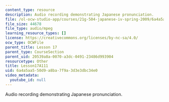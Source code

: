```yaml
---
content_type: resource
description: Audio recording demonstrating Japanese pronunciation.
file: /ol-ocw-studio-app/courses/21g-504-japanese-iv-spring-2009/6a4a5aa550d9a8ba7f9a3d3e3dbc34e0_Lesson17A111.mp3
file_size: 44678
file_type: audio/mpeg
learning_resource_types: []
license: https://creativecommons.org/licenses/by-nc-sa/4.0/
ocw_type: OCWFile
parent_title: Lesson 17
parent_type: CourseSection
parent_uid: 20539a8a-0070-a3dc-0491-23486d993904
resourcetype: Other
title: Lesson17A111
uid: 6a4a5aa5-50d9-a8ba-7f9a-3d3e3dbc34e0
video_metadata:
  youtube_id: null
---
```

Audio recording demonstrating Japanese pronunciation.